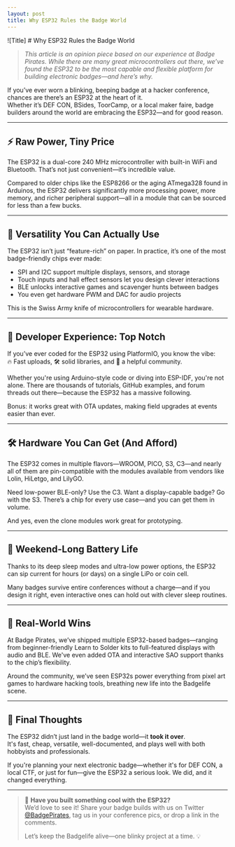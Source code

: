 ```yaml
---
layout: post
title: Why ESP32 Rules the Badge World
---
```


![Title] # Why ESP32 Rules the Badge World

> _This article is an opinion piece based on our experience at Badge Pirates. While there are many great microcontrollers out there, we’ve found the ESP32 to be the most capable and flexible platform for building electronic badges—and here’s why._

If you’ve ever worn a blinking, beeping badge at a hacker conference, chances are there’s an ESP32 at the heart of it.  
Whether it’s DEF CON, BSides, ToorCamp, or a local maker faire, badge builders around the world are embracing the ESP32—and for good reason.

---

## ⚡ Raw Power, Tiny Price

The ESP32 is a dual-core 240 MHz microcontroller with built-in WiFi and Bluetooth. That’s not just convenient—it’s incredible value.

Compared to older chips like the ESP8266 or the aging ATmega328 found in Arduinos, the ESP32 delivers significantly more processing power, more memory, and richer peripheral support—all in a module that can be sourced for less than a few bucks.

---

## 🔌 Versatility You Can Actually Use

The ESP32 isn’t just “feature-rich” on paper. In practice, it’s one of the most badge-friendly chips ever made:

- SPI and I2C support multiple displays, sensors, and storage  
- Touch inputs and hall effect sensors let you design clever interactions  
- BLE unlocks interactive games and scavenger hunts between badges  
- You even get hardware PWM and DAC for audio projects

This is the Swiss Army knife of microcontrollers for wearable hardware.

---

## 🧰 Developer Experience: Top Notch

If you’ve ever coded for the ESP32 using PlatformIO, you know the vibe:  
🔥 Fast uploads, 🛠️ solid libraries, and 🧠 a helpful community.

Whether you're using Arduino-style code or diving into ESP-IDF, you're not alone. There are thousands of tutorials, GitHub examples, and forum threads out there—because the ESP32 has a massive following.

Bonus: it works great with OTA updates, making field upgrades at events easier than ever.

---

## 🛠️ Hardware You Can Get (And Afford)

The ESP32 comes in multiple flavors—WROOM, PICO, S3, C3—and nearly all of them are pin-compatible with the modules available from vendors like Lolin, HiLetgo, and LilyGO.

Need low-power BLE-only? Use the C3. Want a display-capable badge? Go with the S3. There’s a chip for every use case—and you can get them in volume.

And yes, even the clone modules work great for prototyping.

---

## 🔋 Weekend-Long Battery Life

Thanks to its deep sleep modes and ultra-low power options, the ESP32 can sip current for hours (or days) on a single LiPo or coin cell.

Many badges survive entire conferences without a charge—and if you design it right, even interactive ones can hold out with clever sleep routines.

---

## 🎉 Real-World Wins

At Badge Pirates, we’ve shipped multiple ESP32-based badges—ranging from beginner-friendly Learn to Solder kits to full-featured displays with audio and BLE. We've even added OTA and interactive SAO support thanks to the chip’s flexibility.

Around the community, we’ve seen ESP32s power everything from pixel art games to hardware hacking tools, breathing new life into the Badgelife scene.

---

## 🧠 Final Thoughts

The ESP32 didn’t just land in the badge world—it **took it over**.  
It's fast, cheap, versatile, well-documented, and plays well with both hobbyists and professionals.

If you're planning your next electronic badge—whether it's for DEF CON, a local CTF, or just for fun—give the ESP32 a serious look. We did, and it changed everything.

---

> 💬 **Have you built something cool with the ESP32?**  
> We’d love to see it! Share your badge builds with us on Twitter [@BadgePirates](https://twitter.com/BadgePirates), tag us in your conference pics, or drop a link in the comments.  
>  
> Let’s keep the Badgelife alive—one blinky project at a time. 💡
